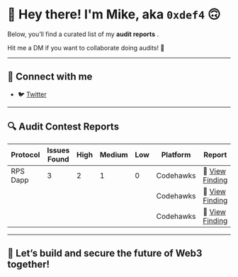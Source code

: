 # 👋 Hey there! I'm Mike, aka `0xdef4` 🙃

Below, you’ll find a curated list of my **audit reports** <!--and **development projects** -->.

Hit me a DM if you want to collaborate doing audits! 🙂

---

## 📡 Connect with me

- 🐦 [Twitter](https://x.com/0xdef4)
<!-- - 📨 [Telegram](#) -->

---

## 🔍 Audit Contest Reports

| Protocol | Issues Found | High | Medium | Low | Platform  | Report                                                                             |
| -------- | ------------ | ---- | ------ | --- | --------- | ---------------------------------------------------------------------------------- |
| RPS Dapp | 3            | 2    | 1      | 0   | Codehawks | 🔗 [View Finding](https://codehawks.cyfrin.io/c/2025-04-rock-paper-scissors/s/159) |
|          |              |      |        |     | Codehawks | 🔗 [View Finding](https://codehawks.cyfrin.io/c/2025-04-rock-paper-scissors/s/160) |
|          |              |      |        |     | Codehawks | 🔗 [View Finding](https://codehawks.cyfrin.io/c/2025-04-rock-paper-scissors/s/161) |

---

<!-- ## 🔒 Private Audits

### 🔹 Audit Firms

| Audit Firm | Protocol | Audit Count |
| ---------- | -------- | ----------- |
| CDSecurity | Private  | 1           |
| Bailsec    | Private  | 1           |

### 🔸 Solo Private Audits

| Project  | Issues Found                | Report              |
| -------- | --------------------------- | ------------------- |
| MaAvatar | 9 (6 High, 2 Medium, 1 Low) | 🔗 [View Report](#) |

--- -->

<!-- ## 💻 Development Work

| Project Name               | Description                                                                                   | Code              |
| -------------------------- | --------------------------------------------------------------------------------------------- | ----------------- |
| Consultancy Service        | A state channel-based Web3 application for efficient off-chain transactions.                  | 🔗 [View Code](#) |
| Real Estate NFT            | A land-buying contract using India's ULPIN for land parcel identification.                    | 🔗 [View Code](#) |
| Flash Loan Arbitrage       | A smart contract for executing flash loan arbitrage strategies.                               | 🔗 [View Code](#) |
| Modified Ownable           | An access control mechanism with up to 3 admins and features like assigning/renouncing roles. | 🔗 [View Code](#) |
| NFT-Based Upgradeable Game | An upgradeable NFT game where players earn NFTs for victories.                                | 🔗 [View Code](#) |
| MerkleTree Backend         | A backend app for generating and managing Merkle trees.                                       | 🔗 [View Code](#) |
| MerkleProof Backend        | Backend with address storage and Merkle proof generation via API.                             | 🔗 [View Code](#) |

--- -->

## 🚀 Let’s build and secure the future of Web3 together!
